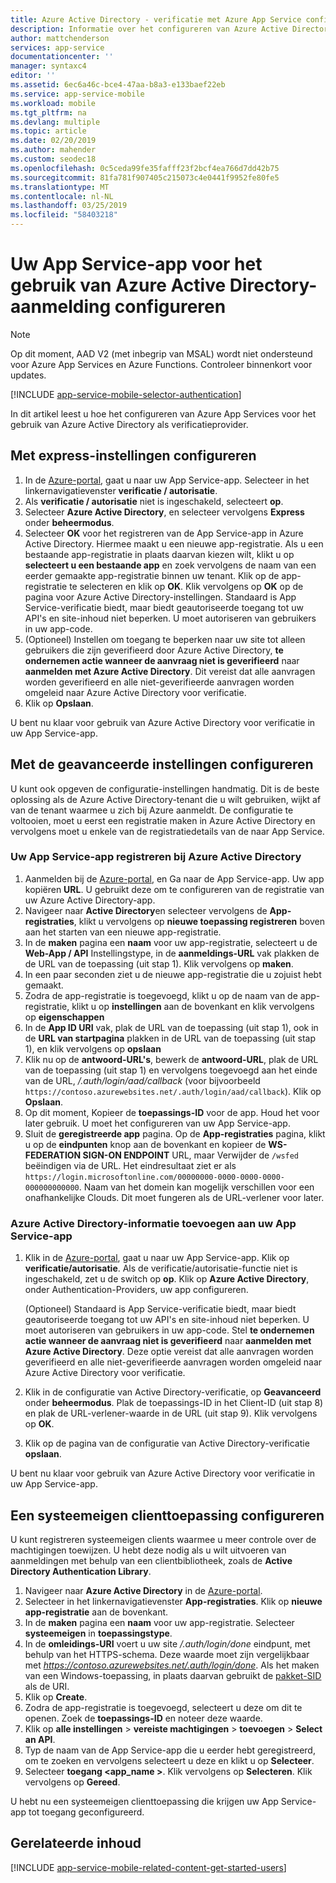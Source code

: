 ```yaml
---
title: Azure Active Directory - verificatie met Azure App Service configureren
description: Informatie over het configureren van Azure Active Directory-verificatie voor uw App Services-toepassing.
author: mattchenderson
services: app-service
documentationcenter: ''
manager: syntaxc4
editor: ''
ms.assetid: 6ec6a46c-bce4-47aa-b8a3-e133baef22eb
ms.service: app-service-mobile
ms.workload: mobile
ms.tgt_pltfrm: na
ms.devlang: multiple
ms.topic: article
ms.date: 02/20/2019
ms.author: mahender
ms.custom: seodec18
ms.openlocfilehash: 0c5ceda99fe35fafff23f2bcf4ea766d7dd42b75
ms.sourcegitcommit: 81fa781f907405c215073c4e0441f9952fe80fe5
ms.translationtype: MT
ms.contentlocale: nl-NL
ms.lasthandoff: 03/25/2019
ms.locfileid: "58403218"
---
```

# <a name="configure-your-app-service-app-to-use-azure-active-directory-sign-in"></a>Uw App Service-app voor het gebruik van Azure Active Directory-aanmelding configureren

> [!NOTE]
> Op dit moment, AAD V2 (met inbegrip van MSAL) wordt niet ondersteund voor Azure App Services en Azure Functions. Controleer binnenkort voor updates.
>

[!INCLUDE [app-service-mobile-selector-authentication](../../includes/app-service-mobile-selector-authentication.md)]

In dit artikel leest u hoe het configureren van Azure App Services voor het gebruik van Azure Active Directory als verificatieprovider.

## <a name="express"> </a>Met express-instellingen configureren

1. In de [Azure-portal], gaat u naar uw App Service-app. Selecteer in het linkernavigatievenster **verificatie / autorisatie**.
2. Als **verificatie / autorisatie** niet is ingeschakeld, selecteert **op**.
3. Selecteer **Azure Active Directory**, en selecteer vervolgens **Express** onder **beheermodus**.
4. Selecteer **OK** voor het registreren van de App Service-app in Azure Active Directory. Hiermee maakt u een nieuwe app-registratie. Als u een bestaande app-registratie in plaats daarvan kiezen wilt, klikt u op **selecteert u een bestaande app** en zoek vervolgens de naam van een eerder gemaakte app-registratie binnen uw tenant.
   Klik op de app-registratie te selecteren en klik op **OK**. Klik vervolgens op **OK** op de pagina voor Azure Active Directory-instellingen.
   Standaard is App Service-verificatie biedt, maar biedt geautoriseerde toegang tot uw API's en site-inhoud niet beperken. U moet autoriseren van gebruikers in uw app-code.
5. (Optioneel) Instellen om toegang te beperken naar uw site tot alleen gebruikers die zijn geverifieerd door Azure Active Directory, **te ondernemen actie wanneer de aanvraag niet is geverifieerd** naar **aanmelden met Azure Active Directory**. Dit vereist dat alle aanvragen worden geverifieerd en alle niet-geverifieerde aanvragen worden omgeleid naar Azure Active Directory voor verificatie.
6. Klik op **Opslaan**.

U bent nu klaar voor gebruik van Azure Active Directory voor verificatie in uw App Service-app.

## <a name="advanced"> </a>Met de geavanceerde instellingen configureren

U kunt ook opgeven de configuratie-instellingen handmatig. Dit is de beste oplossing als de Azure Active Directory-tenant die u wilt gebruiken, wijkt af van de tenant waarmee u zich bij Azure aanmeldt. De configuratie te voltooien, moet u eerst een registratie maken in Azure Active Directory en vervolgens moet u enkele van de registratiedetails van de naar App Service.

### <a name="register"> </a>Uw App Service-app registreren bij Azure Active Directory

1. Aanmelden bij de [Azure-portal], en Ga naar de App Service-app. Uw app kopiëren **URL**. U gebruikt deze om te configureren van de registratie van uw Azure Active Directory-app.
2. Navigeer naar **Active Directory**en selecteer vervolgens de **App-registraties**, klikt u vervolgens op **nieuwe toepassing registreren** boven aan het starten van een nieuwe app-registratie. 
3. In de **maken** pagina een **naam** voor uw app-registratie, selecteert u de **Web-App / API** Instellingstype, in de **aanmeldings-URL** vak plakken de de URL van de toepassing (uit stap 1). Klik vervolgens op **maken**.
4. In een paar seconden ziet u de nieuwe app-registratie die u zojuist hebt gemaakt.
5. Zodra de app-registratie is toegevoegd, klikt u op de naam van de app-registratie, klikt u op **instellingen** aan de bovenkant en klik vervolgens op **eigenschappen** 
6. In de **App ID URI** vak, plak de URL van de toepassing (uit stap 1), ook in de **URL van startpagina** plakken in de URL van de toepassing (uit stap 1), en klik vervolgens op **opslaan**
7. Klik nu op de **antwoord-URL's**, bewerk de **antwoord-URL**, plak de URL van de toepassing (uit stap 1) en vervolgens toegevoegd aan het einde van de URL, */.auth/login/aad/callback* (voor bijvoorbeeld `https://contoso.azurewebsites.net/.auth/login/aad/callback`). Klik op **Opslaan**.   
8.  Op dit moment, Kopieer de **toepassings-ID** voor de app. Houd het voor later gebruik. U moet het configureren van uw App Service-app.
9. Sluit de **geregistreerde app** pagina. Op de **App-registraties** pagina, klikt u op de **eindpunten** knop aan de bovenkant en kopieer de **WS-FEDERATION SIGN-ON ENDPOINT** URL, maar Verwijder de `/wsfed` beëindigen via de URL. Het eindresultaat ziet er als `https://login.microsoftonline.com/00000000-0000-0000-0000-000000000000`. Naam van het domein kan mogelijk verschillen voor een onafhankelijke Clouds. Dit moet fungeren als de URL-verlener voor later.

### <a name="secrets"> </a>Azure Active Directory-informatie toevoegen aan uw App Service-app

1. Klik in de [Azure-portal], gaat u naar uw App Service-app. Klik op **verificatie/autorisatie**. Als de verificatie/autorisatie-functie niet is ingeschakeld, zet u de switch op **op**. Klik op **Azure Active Directory**, onder Authentication-Providers, uw app configureren.

    (Optioneel) Standaard is App Service-verificatie biedt, maar biedt geautoriseerde toegang tot uw API's en site-inhoud niet beperken. U moet autoriseren van gebruikers in uw app-code. Stel **te ondernemen actie wanneer de aanvraag niet is geverifieerd** naar **aanmelden met Azure Active Directory**. Deze optie vereist dat alle aanvragen worden geverifieerd en alle niet-geverifieerde aanvragen worden omgeleid naar Azure Active Directory voor verificatie.
2. Klik in de configuratie van Active Directory-verificatie, op **Geavanceerd** onder **beheermodus**. Plak de toepassings-ID in het Client-ID (uit stap 8) en plak de URL-verlener-waarde in de URL (uit stap 9). Klik vervolgens op **OK**.
3. Klik op de pagina van de configuratie van Active Directory-verificatie **opslaan**.

U bent nu klaar voor gebruik van Azure Active Directory voor verificatie in uw App Service-app.

## <a name="configure-a-native-client-application"></a>Een systeemeigen clienttoepassing configureren
U kunt registreren systeemeigen clients waarmee u meer controle over de machtigingen toewijzen. U hebt deze nodig als u wilt uitvoeren van aanmeldingen met behulp van een clientbibliotheek, zoals de **Active Directory Authentication Library**.

1. Navigeer naar **Azure Active Directory** in de [Azure-portal].
2. Selecteer in het linkernavigatievenster **App-registraties**. Klik op **nieuwe app-registratie** aan de bovenkant.
4. In de **maken** pagina een **naam** voor uw app-registratie. Selecteer **systeemeigen** in **toepassingstype**.
5. In de **omleidings-URI** voert u uw site */.auth/login/done* eindpunt, met behulp van het HTTPS-schema. Deze waarde moet zijn vergelijkbaar met *https://contoso.azurewebsites.net/.auth/login/done*. Als het maken van een Windows-toepassing, in plaats daarvan gebruikt de [pakket-SID](../app-service-mobile/app-service-mobile-dotnet-how-to-use-client-library.md#package-sid) als de URI.
5. Klik op **Create**.
6. Zodra de app-registratie is toegevoegd, selecteert u deze om dit te openen. Zoek de **toepassings-ID** en noteer deze waarde.
7. Klik op **alle instellingen** > **vereiste machtigingen** > **toevoegen** > **Select an API**.
8. Typ de naam van de App Service-app die u eerder hebt geregistreerd, om te zoeken en vervolgens selecteert u deze en klikt u op **Selecteer**.
9. Selecteer **toegang \<app_name >**. Klik vervolgens op **Selecteren**. Klik vervolgens op **Gereed**.

U hebt nu een systeemeigen clienttoepassing die krijgen uw App Service-app tot toegang geconfigureerd.

## <a name="related-content"> </a>Gerelateerde inhoud

[!INCLUDE [app-service-mobile-related-content-get-started-users](../../includes/app-service-mobile-related-content-get-started-users.md)]

<!-- Images. -->

[0]: ./media/app-service-mobile-how-to-configure-active-directory-authentication/app-service-webapp-url.png
[1]: ./media/app-service-mobile-how-to-configure-active-directory-authentication/app-service-aad-app_registration.png
[2]: ./media/app-service-mobile-how-to-configure-active-directory-authentication/app-service-aad-app-registration-create.png
[3]: ./media/app-service-mobile-how-to-configure-active-directory-authentication/app-service-aad-app-registration-config-appidurl.png
[4]: ./media/app-service-mobile-how-to-configure-active-directory-authentication/app-service-aad-app-registration-config-replyurl.png
[5]: ./media/app-service-mobile-how-to-configure-active-directory-authentication/app-service-aad-endpoints.png
[6]: ./media/app-service-mobile-how-to-configure-active-directory-authentication/app-service-aad-endpoints-fedmetadataxml.png
[7]: ./media/app-service-mobile-how-to-configure-active-directory-authentication/app-service-webapp-auth.png
[8]: ./media/configure-authentication-provider-aad/app-service-webapp-auth-config.png



<!-- URLs. -->

[Azure-portal]: https://portal.azure.com/
[alternative method]:#advanced
